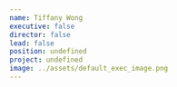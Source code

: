 ```yaml
---
name: Tiffany Wong
executive: false
director: false
lead: false
position: undefined
project: undefined
image: ../assets/default_exec_image.png
---
```

